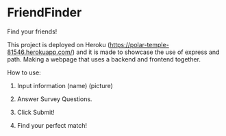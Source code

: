 # FriendFinder
Find your friends!

This project is deployed on Heroku (https://polar-temple-81546.herokuapp.com/) and it is made to showcase the use of express and path. Making a webpage that uses a backend and frontend together. 

How to use:

1. Input information (name) (picture)

2. Answer Survey Questions.

3. Click Submit!

4. Find your perfect match!
